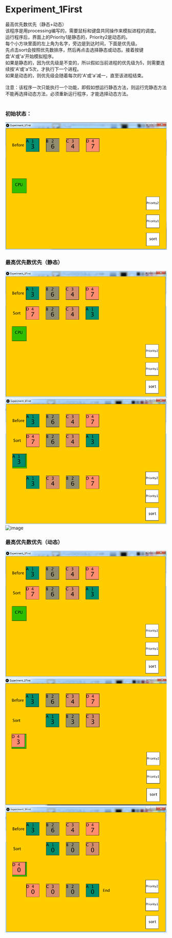 # Experiment_1First
最高优先数优先（静态+动态）</br>
该程序是用processing编写的，需要鼠标和键盘共同操作来模拟进程的调度。</br>
运行程序后，界面上的Priority1是静态的，Priority2是动态的。</br>
每个小方块里面的左上角为名字，旁边是到达时间，下面是优先级。</br>
先点击sort会按照优先数排序，然后再点击选择静态或动态。接着按键盘'A'或'a'开始模拟程序。</br>
如果是静态的，因为优先级是不变的，所以假如当前进程的优先级为5，则需要连续按'A'或'a'5次，才执行下一个进程。</br>
如果是动态的，则优先级会随着每次的'A'或'a'减一，直至该进程结束。</br>
</br>
注意：该程序一次只能执行一个功能，即假如想运行静态方法，则运行完静态方法不能再选择动态方法，必须重新运行程序，才能选择动态方法。</br>
</br>
### 初始状态：
![image](https://github.com/1030514211/Experiment_1First/raw/master/image/1.png)</br>
### 最高优先数优先（静态）
![image](https://github.com/1030514211/Experiment_1First/raw/master/image/pri1_1.png)</br>
![image](https://github.com/1030514211/Experiment_1First/raw/master/image/pri1_2.png)</br>
![image](https://github.com/1030514211/Experiment_1First/raw/master/image/pri1_3.png)</br>
### 最高优先数优先（动态）
![image](https://github.com/1030514211/Experiment_1First/raw/master/image/pri2_1.png)</br>
![image](https://github.com/1030514211/Experiment_1First/raw/master/image/pri2_2.png)</br>
![image](https://github.com/1030514211/Experiment_1First/raw/master/image/pri2_3.png)</br>

